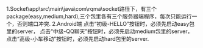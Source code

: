 1.Socket\app\src\main\java\com\rqma\socket路径下，有三个package(easy,medium,hard),三个包里各有三个服务器端程序，每次只能运行一个，否则端口冲突.
2.Android端
           点击“初级-HELLO”按钮时，必须先启动easy包里的server，
           点击“中级-QQ聊天”按钮时，必须先启动medium包里的server，
           点击“高级-小车移动”按钮时，必须先启动hard包里的server.
           
